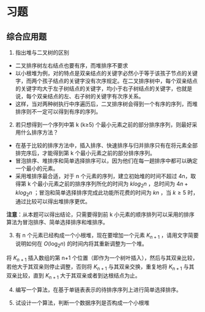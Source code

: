# 习题

## 综合应用题

1. 指出堆与二叉树的区别

- 二叉排序树左右结点也要有序，而堆排序不要求
- 以小根堆为例，对的特点是双亲结点的关键字必然小于等于该孩子节点的关键字，而两个孩子结点的关键字没有次序规定。在二叉排序树中，每个双亲结点的关键字均大于左子树结点的关键字，均小于右子树结点的关键字，也就是说，每个双亲结点的左、右子树的关键字有次序关系。
- 这样，当对两种树执行中序遍历后，二叉排序树会得到一个有序的序列，而堆排序则不一定可以得到有序的序列。

2. 若只想得到一个序列中第 k (k≥5) 个最小元素之前的部分排序序列，则最好采用什么排序方法？

- 在基于比较的排序方法中，插入排序、快速排序与归并排序只有在将元素全部排完序后，才能得到第 k 个最小元素之前的部分排序序列。
- 冒泡排序、堆排序和简单选择排序可以，因为他们在每一趟排序中都可以确定一个最小的元素。
- 采用堆排序最合适，对于 n 个元素的序列，建立初始堆的时间不超过 4n，取得第 k 个最小元素之前的排序序列所化的时间为 $klog_2n$ ，总时间为 $4n+klog_2n$ ；冒泡和简单选择排序完成此功能所花费的时间为 $kn$ ，当 $k\geq 5$ 时，通过比较可以得出堆排序更优。

**注意**：从本题可以得出结论，只需要得到前 k 小元素的顺序排列可以采用的排序算法为冒泡排序、简单选择排序和堆排序。

3. 有 n 个元素已经构成一个小根堆，现在要增加一个元素 $K_{n+1}$ ，请用文字简要说明如何在 $O(\log_2n)$ 的时间内将其重新调整为一个堆。

将 $K_{n+1}$ 插入数组的第 n+1 个位置（即作为一个树叶插入），然后与其双亲比较，若他大于其双亲则停止调整，否则将 $K_{n+1}$ 与其双亲交换，重复地将 $K_{n+1}$ 与其双亲比较，直到 $K_{n+1}$ 大于其双亲或者到达根结点为止。

4. 编写一个算法，在基于单链表表示的待排序序列上进行简单选择排序。

5. 试设计一个算法，判断一个数据序列是否构成一个小根堆
